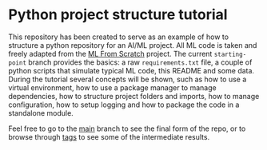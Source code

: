 # Python project structure tutorial

This repository has been created to serve as an example of how to structure a python repository for an AI/ML project. All ML code is taken and freely adapted from the [ML From Scratch](https://github.com/eriklindernoren/ML-From-Scratch) project. The current `starting-point` branch provides the basics: a raw `requirements.txt` file, a couple of python scripts that simulate typical ML code, this README and some data. During the tutorial several concepts will be shown, such as how to use a virtual environment, how to use a package manager to manage dependencies, how to structure project folders and imports, how to manage configuration, how to setup logging and how to package the code in a standalone module.

Feel free to go to the [main](https://github.com/TommasoBianchi/python-project-structure-tutorial/tree/main) branch to see the final form of the repo, or to browse through [tags](https://github.com/TommasoBianchi/python-project-structure-tutorial/tags) to see some of the intermediate results.
